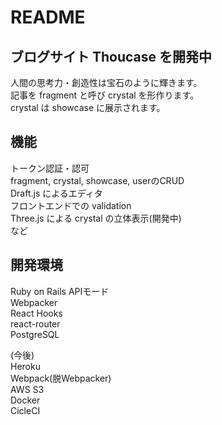 # README

## ブログサイト Thoucase を開発中

人間の思考力・創造性は宝石のように輝きます。  
記事を fragment と呼び crystal を形作ります。  
crystal は showcase に展示されます。

## 機能
トークン認証・認可  
fragment, crystal, showcase, userのCRUD  
Draft.js によるエディタ  
フロントエンドでの validation  
Three.js による crystal の立体表示(開発中)  
など

## 開発環境
Ruby on Rails APIモード  
Webpacker  
React Hooks  
react-router  
PostgreSQL  
  
(今後)  
Heroku  
Webpack(脱Webpacker)  
AWS S3  
Docker  
CicleCI  
